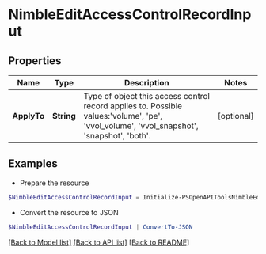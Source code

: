 # NimbleEditAccessControlRecordInput
## Properties

Name | Type | Description | Notes
------------ | ------------- | ------------- | -------------
**ApplyTo** | **String** | Type of object this access control record applies to. Possible values:&#39;volume&#39;, &#39;pe&#39;, &#39;vvol_volume&#39;, &#39;vvol_snapshot&#39;, &#39;snapshot&#39;, &#39;both&#39;. | [optional] 

## Examples

- Prepare the resource
```powershell
$NimbleEditAccessControlRecordInput = Initialize-PSOpenAPIToolsNimbleEditAccessControlRecordInput  -ApplyTo pe
```

- Convert the resource to JSON
```powershell
$NimbleEditAccessControlRecordInput | ConvertTo-JSON
```

[[Back to Model list]](../README.md#documentation-for-models) [[Back to API list]](../README.md#documentation-for-api-endpoints) [[Back to README]](../README.md)


